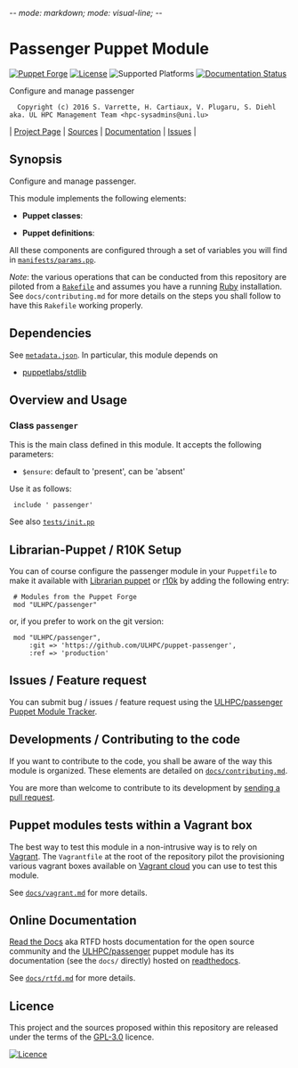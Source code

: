-*- mode: markdown; mode: visual-line;  -*-

# Passenger Puppet Module 

[![Puppet Forge](http://img.shields.io/puppetforge/v/ULHPC/passenger.svg)](https://forge.puppetlabs.com/ULHPC/passenger)
[![License](http://img.shields.io/:license-GPL3.0-blue.svg)](LICENSE)
![Supported Platforms](http://img.shields.io/badge/platform-debian-lightgrey.svg)
[![Documentation Status](https://readthedocs.org/projects/ulhpc-puppet-passenger/badge/?version=latest)](https://readthedocs.org/projects/ulhpc-puppet-passenger/?badge=latest)

Configure and manage passenger

      Copyright (c) 2016 S. Varrette, H. Cartiaux, V. Plugaru, S. Diehl aka. UL HPC Management Team <hpc-sysadmins@uni.lu>
      

| [Project Page](https://github.com/ULHPC/puppet-passenger) | [Sources](https://github.com/ULHPC/puppet-passenger) | [Documentation](https://ulhpc-puppet-passenger.readthedocs.org/en/latest/) | [Issues](https://github.com/ULHPC/puppet-passenger/issues) |

## Synopsis

Configure and manage passenger.

This module implements the following elements: 

* __Puppet classes__:

* __Puppet definitions__: 

All these components are configured through a set of variables you will find in
[`manifests/params.pp`](manifests/params.pp). 

_Note_: the various operations that can be conducted from this repository are piloted from a [`Rakefile`](https://github.com/ruby/rake) and assumes you have a running [Ruby](https://www.ruby-lang.org/en/) installation.
See `docs/contributing.md` for more details on the steps you shall follow to have this `Rakefile` working properly. 

## Dependencies

See [`metadata.json`](metadata.json). In particular, this module depends on 

* [puppetlabs/stdlib](https://forge.puppetlabs.com/puppetlabs/stdlib)

## Overview and Usage

### Class `passenger`

This is the main class defined in this module.
It accepts the following parameters: 

* `$ensure`: default to 'present', can be 'absent'

Use it as follows:

     include ' passenger'

See also [`tests/init.pp`](tests/init.pp)



## Librarian-Puppet / R10K Setup

You can of course configure the passenger module in your `Puppetfile` to make it available with [Librarian puppet](http://librarian-puppet.com/) or
[r10k](https://github.com/adrienthebo/r10k) by adding the following entry:

     # Modules from the Puppet Forge
     mod "ULHPC/passenger"

or, if you prefer to work on the git version: 

     mod "ULHPC/passenger", 
         :git => 'https://github.com/ULHPC/puppet-passenger',
         :ref => 'production' 

## Issues / Feature request

You can submit bug / issues / feature request using the [ULHPC/passenger Puppet Module Tracker](https://github.com/ULHPC/puppet-passenger/issues). 

## Developments / Contributing to the code 

If you want to contribute to the code, you shall be aware of the way this module is organized. 
These elements are detailed on [`docs/contributing.md`](contributing/index.md).

You are more than welcome to contribute to its development by [sending a pull request](https://help.github.com/articles/using-pull-requests). 

## Puppet modules tests within a Vagrant box

The best way to test this module in a non-intrusive way is to rely on [Vagrant](http://www.vagrantup.com/).
The `Vagrantfile` at the root of the repository pilot the provisioning various vagrant boxes available on [Vagrant cloud](https://atlas.hashicorp.com/boxes/search?utf8=%E2%9C%93&sort=&provider=virtualbox&q=svarrette) you can use to test this module.

See [`docs/vagrant.md`](vagrant.md) for more details. 

## Online Documentation

[Read the Docs](https://readthedocs.org/) aka RTFD hosts documentation for the open source community and the [ULHPC/passenger](https://github.com/ULHPC/puppet-passenger) puppet module has its documentation (see the `docs/` directly) hosted on [readthedocs](http://ulhpc-puppet-passenger.rtfd.org).

See [`docs/rtfd.md`](rtfd.md) for more details.

## Licence

This project and the sources proposed within this repository are released under the terms of the [GPL-3.0](LICENCE) licence.


[![Licence](https://www.gnu.org/graphics/gplv3-88x31.png)](LICENSE)
